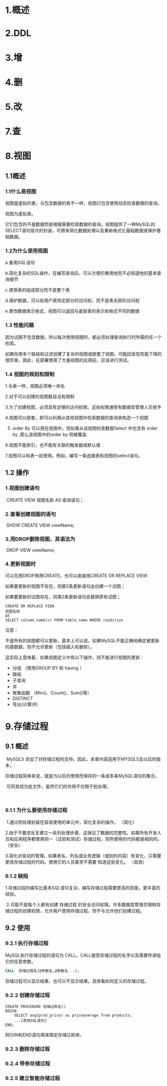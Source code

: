# 1.概述





# 2.DDL



# 3.增





# 4.删



# 5.改



# 7.查



# 8.视图

## 1.1概述

###  1.1什么是视图

视图是虚拟的表，与包含数据的表不一样，视图只包含使用动态检查数据的查询。

视图为虚拟表。

它们包含的不是数据而是根据需要检索数据的查询。视图提供了一种MySQL的SELECT语句层次的封装，可用来简化数据处理以及重新格式化基础数据或保护基础数据。





###  1.2为什么使用视图

a.重用SQL语句

b.简化复杂的SQL操作，在编写查询后，可以方便的重用他而不必知道他的基本查询细节

c.使用表的组成部分而不是整个表

d.保护数据，可以给用户表特定部分的访问权，而不是表全部的访问权

e.更改数据表示格式，视图可以返回与底层表的表示和格式不同的数据





###  1.3 性能问题

因为试图不包含数据，所以每次使用视图时，都必须处理查询执行时所需的任一个检索。

如果你用多个联结和过滤创建了复杂的视图或嵌套了视图，可能回发现性能下降的很厉害，因此，在部署使用了大量视图的应用前，应该进行测试。



###  1.4 视图的规则和限制

1.与表一样，视图必须唯一命名

2.对于可以创建的视图数目没有限制

3.为了创建视图，必须具有足够的访问权限。这些权限通常有数据库管理人员授予

4.视图可以嵌套，即可以利用从其他视图中检索数据的查询来构造一个视图

5.  order By  可以用在视图中，但如果从该视图检索数据Select 中也含有 order by ,那么该视图中的order by 将被覆盖

6.视图不能索引，也不能有关联的触发器或默认值

7.视图可以和表一起使用。例如，编写一条连接表和视图的select语句。



##  1.2 操作

### 1.视图创建语句

​	CREATE VIEW  视图名称   AS   查询语句；

### 2.查看创建视图的语句

​	SHOW CREATE VIEW viewName;    

### 3.用DROP删除视图，其语法为 

​	DROP  VIEW  viewName;

### 4.更新视图时

可以先用DROP再用CREATE，也可以直接用CREATE OR REPLACE VIEW.

如果要更新的视图不存在，则第2条更新语句会创建一个试图；

如果要更新的试图存在，则第2条更新语句会替换原有试图；

```
CREATE OR REPLACE VIEW 
视图名称
AS
SELECT column_name(s) FROM table_name WHERE condition
```



注意：

​	不是所有的视图都可以更新，基本上可以说，如果MySQL不能正确地确定被更新的基数据，则不允许更新（包括插入和删除）。

这实际上意味着，如果视图定义中有以下操作，则不能进行视图的更新：

- 分组 （使用GROUP BY 和 having ）
- 联结
- 子查询
- 并
- 聚集函数 （Min()、Count()、Sum()等）
- DISTINCT
- 导出(计算)列



# 9.存储过程

## 9.1 概述

​	MySQL5 添加了对存储过程的支持，因此，本章内容适用于MYSQL5及以后的版本。

​	存储过程简单来说，就是为以后的使用而保存的一条或多条MySQL语句的集合。

​    可将其视为批文件，虽然它们的作用不仅限于批处理。 

​	

### 9.1.1 为什么要使用存储过程

​	1.通过把处理封装在容易使用的单元中，简化复杂的操作。 （简化）

​	2.由于不要求反复建立一系列处理步骤，这保证了数据的完整性。如果所有开发人员和应用程序都使用同一（试验和测试）存储过程，则所使用的代码都是相同的。  （安全）

​	3.简化对变动的管理。如果表名、列名或业务逻辑（或别的内容）有变化，只需要更改存储过程的代码。使用它的人员甚至不需要 知道这些变化。 （高效）



### 9.1.2 缺陷

​	1.存储过程的编写比基本SQL语句复杂，编写存储过程需要更高的技能，更丰富的经验。

​	2.可能不是每个人都有创建 存储过程 的安全访问权限。许多数据库管理员限制存储过程的创建权限，允许用户使用存储过程，但不与允许他们创建过程。





## 9.2 使用

### 9.2.1 执行存储过程 

MySQL执行存储过程的语句为 CALL，CALL接受存储过程的名字以及需要传递给它的任意参数。

```sql
CALL  存储过程名(@参数名,@参数名...);
```

存储过程可以显示结果，也可以不显示结果。具体看如何定义的存储过程。



### 9.2.2 创建存储过程 

```
CREATE PROCEDURE 存储过称名()
BEGIN
	SELECT avg(prod_price) as priceaverage from products;
	...[其他SQL语句]
END;
```

BEGIN和END语句用来限定存储过称体。



### 9.2.3 删除存储过程

### 9.2.4 带参存储过程

### 9.2.5 建立智能存储过程